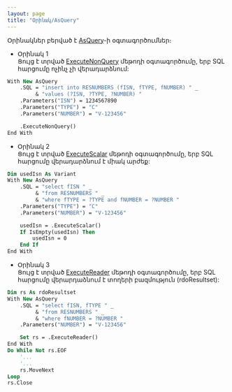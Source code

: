 ```yaml
---
layout: page
title: "Օրինակ/AsQuery"
---
```


Օրինակներ բերված է [AsQuery](../Functions/AsQuery.html)-ի օգտագործումներ։

* Օրինակ 1  
Ցույց է տրված [ExecuteNonQuery](../Functions/AsQuery/ExecuteNonQuery.html) մեթոդի օգտագործումը, երբ SQL հարցումը ոչինչ չի վերադարձնում:

```vb
With New AsQuery
    .SQL = "insert into RESNUMBERS (fISN, fTYPE, fNUMBER) " _
         & "values (?ISN, ?TYPE, ?NUMBER) "
    .Parameters("ISN") = 1234567890
    .Parameters("TYPE") = "C"
    .Parameters("NUMBER") = "V-123456"

    .ExecuteNonQuery()
End With
```

* Օրինակ 2  
Ցույց է տրված [ExecuteScalar](../Functions/AsQuery/ExecuteScalar.html) մեթոդի օգտագործումը, երբ SQL հարցումը վերադարձնում է միակ արժեք:

``` vb
Dim usedIsn As Variant
With New AsQuery
    .SQL = "select fISN " _
         & "from RESNUMBERS " _
         & "where fTYPE = ?TYPE and fNUMBER = ?NUMBER "
    .Parameters("TYPE") = "C"
    .Parameters("NUMBER") = "V-123456"

    usedIsn = .ExecuteScalar()
    If IsEmpty(usedIsn) Then
        usedIsn = 0
    End If
End With
```

* Օրինակ 3  
Ցույց է տրված [ExecuteReader](../Functions/AsQuery/ExecuteReader.html) մեթոդի օգտագործումը, երբ SQL հարցումը վերարդաձնում է տողերի բազմություն (rdoResultset):

```vb
Dim rs As rdoResultset
With New AsQuery
    .SQL = "select fISN, fTYPE " _
         & "from RESNUMBERS " _
         & "where fNUMBER = ?NUMBER "
    .Parameters("NUMBER") = "V-123456"

    Set rs = .ExecuteReader()
End With
Do While Not rs.EOF
    '...
    '...
    rs.MoveNext
Loop
rs.Close
```